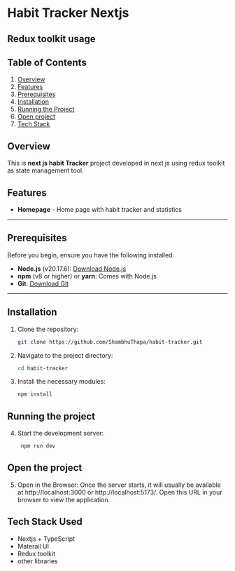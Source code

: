 # Habit Tracker Nextjs
## Redux toolkit usage

## Table of Contents
1. [Overview](#overview)
2. [Features](#features)
3. [Prerequisites](#prerequisites)
4. [Installation](#installation)
5. [Running the Project](#running-the-project)
6. [Open project](#open-the-project)
7. [Tech Stack](#tech-stack-used)

## Overview

This is **next js habit Tracker** project developed in next js using redux toolkit as state management tool.

## Features

- **Homepage** - Home page with habit tracker and statistics

---

## Prerequisites

Before you begin, ensure you have the following installed:

- **Node.js** (v20.17.6): [Download Node.js](https://nodejs.org/)
- **npm** (v8 or higher) or **yarn**: Comes with Node.js
- **Git**: [Download Git](https://git-scm.com/)

---

## Installation

1. Clone the repository:

   ```bash
   git clone https://github.com/ShambhuThapa/habit-tracker.git
   ```

2. Navigate to the project directory:

   ```bash
   cd habit-tracker
   ```

3. Install the necessary modules:

   ```bash
   npm install
   ```

## Running the project

4. Start the development server:

   ```bash
    npm run dev
   ```

## Open the project

5. Open in the Browser:
   Once the server starts, it will usually be available at http://localhost:3000 or http://localhost:5173/. Open this URL in your browser to view the application.

## Tech Stack Used

- Nextjs + TypeScript
- Materail UI
- Redux toolkit
- other libraries